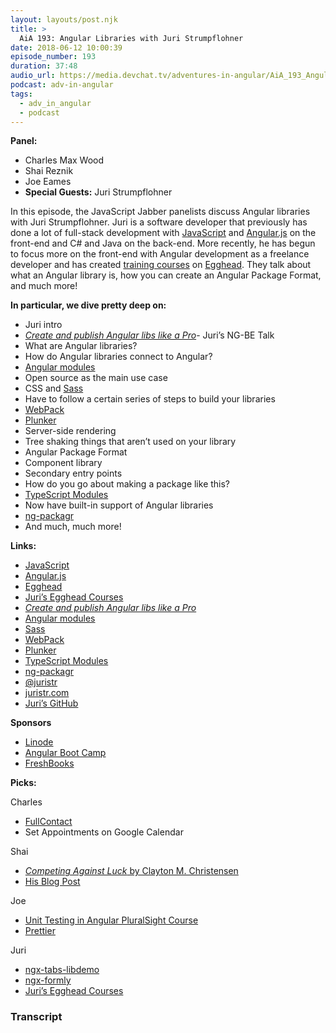 ```yaml
---
layout: layouts/post.njk
title: >
  AiA 193: Angular Libraries with Juri Strumpflohner
date: 2018-06-12 10:00:39
episode_number: 193
duration: 37:48
audio_url: https://media.devchat.tv/adventures-in-angular/AiA_193_Angular_Libraries_with_Juri_Strumpflohner.mp3
podcast: adv-in-angular
tags:
  - adv_in_angular
  - podcast
---
```


**Panel:**

- Charles Max Wood
- Shai Reznik
- Joe Eames
- **Special Guests:** Juri Strumpflohner

In this episode, the JavaScript Jabber panelists discuss Angular libraries with Juri Strumpflohner. Juri is a software developer that previously has done a lot of full-stack development with [JavaScript](https://www.javascript.com/) and [Angular.js](https://angularjs.org/) on the front-end and C# and Java on the back-end. More recently, he has begun to focus more on the front-end with Angular development as a freelance developer and has created [training courses](https://egghead.io/instructors/juri-strumpflohner) on [Egghead](https://egghead.io/). They talk about what an Angular library is, how you can create an Angular Package Format, and much more!

**In particular, we dive pretty deep on:**

- Juri intro
- [_Create and publish Angular libs like a Pro_](https://www.youtube.com/watch?v=K4YMmwxGKjY)- Juri’s NG-BE Talk
- What are Angular libraries?
- How do Angular libraries connect to Angular?
- [Angular modules](https://angular.io/guide/ngmodules)
- Open source as the main use case
- CSS and [Sass](https://sass-lang.com/)
- Have to follow a certain series of steps to build your libraries
- [WebPack](https://webpack.js.org/)
- [Plunker](https://plnkr.co/)
- Server-side rendering
- Tree shaking things that aren’t used on your library
- Angular Package Format
- Component library
- Secondary entry points
- How do you go about making a package like this?
- [TypeScript Modules](https://www.typescriptlang.org/docs/handbook/modules.html)
- Now have built-in support of Angular libraries
- [ng-packagr](http://spektrakel.de/ng-packagr/#slide=1)
- And much, much more!

**Links:**

- [JavaScript](https://www.javascript.com/)
- [Angular.js](https://angularjs.org/)
- [Egghead](https://egghead.io/)
- [Juri’s Egghead Courses](https://egghead.io/instructors/juri-strumpflohner)
- [_Create and publish Angular libs like a Pro_](https://www.youtube.com/watch?v=K4YMmwxGKjY)
- [Angular modules](https://angular.io/guide/ngmodules)
- [Sass](https://sass-lang.com/)
- [WebPack](https://webpack.js.org/)
- [Plunker](https://plnkr.co/)
- [TypeScript Modules](https://www.typescriptlang.org/docs/handbook/modules.html)
- [ng-packagr](http://spektrakel.de/ng-packagr/#slide=1)
- [@juristr](https://twitter.com/juristr?lang=en)
- [juristr.com](https://juristr.com/)
- [Juri’s GitHub](https://www.google.com/search?q=Juri+Strumpflohner&oq=Juri+Strumpflohner&aqs=chrome..69i57j69i60j69i59l2j69i60j69i61.212j0j4&sourceid=chrome&ie=UTF-8)

**Sponsors**

- [Linode](https://promo.linode.com/adventuresinangular/)
- [Angular Boot Camp](https://angularbootcamp.com/)
- [FreshBooks](https://www.freshbooks.com/invoice?ref=11731&utm_source=pbm&utm_medium=affiliate-program&utm_influencer=419364&utm_campaign=podcast-influencers)

**Picks:**

Charles

- [FullContact](https://www.fullcontact.com/)
- Set Appointments on Google Calendar

Shai

- [_Competing Against Luck_ by Clayton M. Christensen](https://www.amazon.com/Competing-Against-Luck-Innovation-Customer/dp/0062435612)
- [His Blog Post](https://medium.com/@shairez/a-super-ninja-trick-to-learn-rxjss-switchmap-mergemap-concatmap-and-exhaustmap-forever-88e178a75f1b)

Joe

- [Unit Testing in Angular PluralSight Course](https://www.pluralsight.com/courses/unit-testing-angular)
- [Prettier](https://prettier.io/)

Juri

- [ngx-tabs-libdemo](https://github.com/juristr/ngx-tabs-libdemo)
- [ngx-formly](https://github.com/formly-js/ngx-formly)
- [Juri’s Egghead Courses](https://egghead.io/instructors/juri-strumpflohner)

### Transcript
